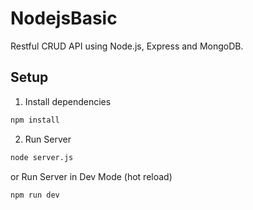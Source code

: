 # NodejsBasic

Restful CRUD API using Node.js, Express and MongoDB.

## Setup

1. Install dependencies

```bash
npm install
```

2. Run Server

```bash
node server.js
```

or  Run Server in Dev Mode (hot reload)

```bash
npm run dev
```

